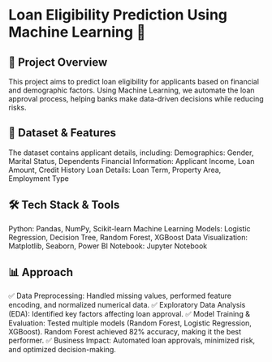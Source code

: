 
# Loan Eligibility Prediction Using Machine Learning 🚀
## 📌 Project Overview
This project aims to predict loan eligibility for applicants based on financial and demographic factors. Using Machine Learning, we automate the loan approval process, helping banks make data-driven decisions while reducing risks.

## 📂 Dataset & Features
The dataset contains applicant details, including:
Demographics: Gender, Marital Status, Dependents
Financial Information: Applicant Income, Loan Amount, Credit History
Loan Details: Loan Term, Property Area, Employment Type
## 🛠️ Tech Stack & Tools
Python: Pandas, NumPy, Scikit-learn
Machine Learning Models: Logistic Regression, Decision Tree, Random Forest, XGBoost
Data Visualization: Matplotlib, Seaborn, Power BI
Notebook: Jupyter Notebook
## 📊 Approach
✅ Data Preprocessing: Handled missing values, performed feature encoding, and normalized numerical data.
✅ Exploratory Data Analysis (EDA): Identified key factors affecting loan approval.
✅ Model Training & Evaluation:
    Tested multiple models (Random Forest, Logistic Regression, XGBoost).
    Random Forest achieved 82% accuracy, making it the best performer.
✅ Business Impact: Automated loan approvals, minimized risk, and optimized decision-making.
